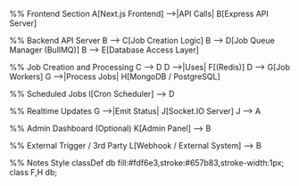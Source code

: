 %% Frontend Section
A[Next.js Frontend] -->|API Calls| B[Express API Server]

%% Backend API Server
B --> C[Job Creation Logic]
B --> D[Job Queue Manager (BullMQ)]
B --> E[Database Access Layer]

%% Job Creation and Processing
C --> D
D -->|Uses| F[(Redis)]
D --> G[Job Workers]
G -->|Process Jobs| H[MongoDB / PostgreSQL]

%% Scheduled Jobs
I[Cron Scheduler] --> D

%% Realtime Updates
G -->|Emit Status| J[Socket.IO Server]
J --> A

%% Admin Dashboard (Optional)
K[Admin Panel] --> B

%% External Trigger / 3rd Party
L[Webhook / External System] --> B

%% Notes Style
classDef db fill:#fdf6e3,stroke:#657b83,stroke-width:1px;
class F,H db;
